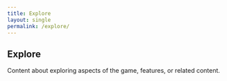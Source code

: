 ```yaml
---
title: Explore
layout: single
permalink: /explore/
---
```


## Explore

Content about exploring aspects of the game, features, or related content.

